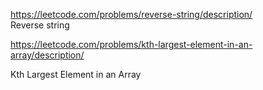 https://leetcode.com/problems/reverse-string/description/   
Reverse string

https://leetcode.com/problems/kth-largest-element-in-an-array/description/

Kth Largest Element in an Array
